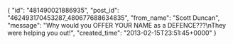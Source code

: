  {
   "id": "481490021886935",
   "post_id": "462493170453287_480677688634835",
   "from_name": "Scott Duncan",
   "message": "Why would you OFFER YOUR NAME as a DEFENCE???\nThey were helping you out!",
   "created_time": "2013-02-15T23:51:45+0000"
 }
